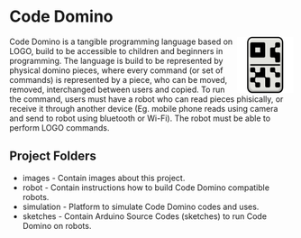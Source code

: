 # Code Domino
<img align="right" width="100" height="100" src="https://github.com/triwaca/codeDomino/blob/main/images/icon.png">
Code Domino is a tangible programming language based on LOGO, build to be accessible to children and beginners in programming. The language is build to be represented by physical domino pieces, where every command (or set of commands) is represented by a piece, who can be moved, removed, interchanged between users and copied. To run the command, users must have a robot who can read pieces phisically, or receive it through another device (Eg. mobile phone reads using camera and send to robot using bluetooth or Wi-Fi). The robot must be able to perform LOGO commands. 

## Project Folders
* images - Contain images about this project. 
* robot - Contain instructions how to build Code Domino compatible robots.
* simulation - Platform to simulate Code Domino codes and uses.
* sketches - Contain Arduino Source Codes (sketches) to run Code Domino on robots.
